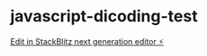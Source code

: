 # javascript-dicoding-test

[Edit in StackBlitz next generation editor ⚡️](https://stackblitz.com/~/github.com/adityardiansyah/javascript-dicoding-test)